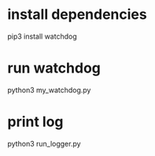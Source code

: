 # install dependencies
pip3 install watchdog

# run watchdog
python3 my_watchdog.py

# print log
python3 run_logger.py


